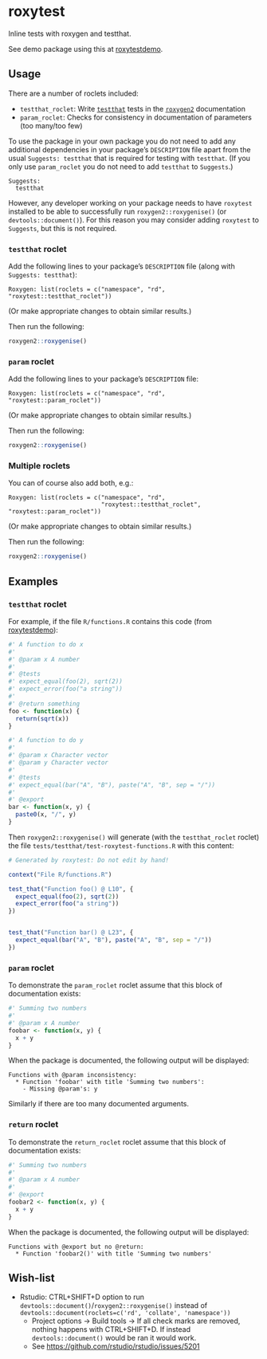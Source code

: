 
<!-- README.md is generated from README.Rmd. Please edit only README.Rmd! -->

# roxytest

Inline tests with roxygen and testthat.

See demo package using this at
[roxytestdemo](https://github.com/mikldk/roxytestdemo).

## Usage

There are a number of roclets included:

  - `testthat_roclet`: Write [`testthat`](https://testthat.r-lib.org/)
    tests in the [`roxygen2`](https://roxygen2.r-lib.org/) documentation
  - `param_roclet`: Checks for consistency in documentation of
    parameters (too many/too few)

To use the package in your own package you do not need to add any
additional dependencies in your package’s `DESCRIPTION` file apart from
the usual `Suggests: testthat` that is required for testing with
`testthat`. (If you only use `param_roclet` you do not need to add
`testthat` to `Suggests`.)

    Suggests:
      testthat

However, any developer working on your package needs to have `roxytest`
installed to be able to successfully run `roxygen2::roxygenise()` (or
`devtools::document()`). For this reason you may consider adding
`roxytest` to `Suggests`, but this is not required.

### `testthat` roclet

Add the following lines to your package’s `DESCRIPTION` file (along with
`Suggests:
    testthat`):

    Roxygen: list(roclets = c("namespace", "rd", "roxytest::testthat_roclet"))

(Or make appropriate changes to obtain similar results.)

Then run the following:

``` r
roxygen2::roxygenise()
```

### `param` roclet

Add the following lines to your package’s `DESCRIPTION`
    file:

    Roxygen: list(roclets = c("namespace", "rd", "roxytest::param_roclet"))

(Or make appropriate changes to obtain similar results.)

Then run the following:

``` r
roxygen2::roxygenise()
```

### Multiple roclets

You can of course also add both, e.g.:

    Roxygen: list(roclets = c("namespace", "rd", 
                              "roxytest::testthat_roclet", "roxytest::param_roclet"))

(Or make appropriate changes to obtain similar results.)

Then run the following:

``` r
roxygen2::roxygenise()
```

## Examples

### `testthat` roclet

For example, if the file `R/functions.R` contains this code (from
[roxytestdemo](https://github.com/mikldk/roxytestdemo)):

``` r
#' A function to do x
#' 
#' @param x A number
#' 
#' @tests 
#' expect_equal(foo(2), sqrt(2))
#' expect_error(foo("a string"))
#' 
#' @return something
foo <- function(x) {
  return(sqrt(x))
}

#' A function to do y
#' 
#' @param x Character vector
#' @param y Character vector
#' 
#' @tests 
#' expect_equal(bar("A", "B"), paste("A", "B", sep = "/"))
#' 
#' @export
bar <- function(x, y) {
  paste0(x, "/", y)
}
```

Then `roxygen2::roxygenise()` will generate (with the `testthat_roclet`
roclet) the file `tests/testthat/test-roxytest-functions.R` with this
content:

``` r
# Generated by roxytest: Do not edit by hand!

context("File R/functions.R")

test_that("Function foo() @ L10", {
  expect_equal(foo(2), sqrt(2))
  expect_error(foo("a string"))
})


test_that("Function bar() @ L23", {
  expect_equal(bar("A", "B"), paste("A", "B", sep = "/"))
})
```

### `param` roclet

To demonstrate the `param_roclet` roclet assume that this block of
documentation exists:

``` r
#' Summing two numbers
#'
#' @param x A number
foobar <- function(x, y) {
  x + y
}
```

When the package is documented, the following output will be displayed:

    Functions with @param inconsistency:
      * Function 'foobar' with title 'Summing two numbers': 
        - Missing @param's: y

Similarly if there are too many documented arguments.

### `return` roclet

To demonstrate the `return_roclet` roclet assume that this block of
documentation exists:

``` r
#' Summing two numbers
#'
#' @param x A number
#' 
#' @export
foobar2 <- function(x, y) {
  x + y
}
```

When the package is documented, the following output will be displayed:

    Functions with @export but no @return:
      * Function 'foobar2()' with title 'Summing two numbers'

## Wish-list

  - Rstudio: CTRL+SHIFT+D option to run
    `devtools::document()`/`roxygen2::roxygenise()` instead of
    `devtools::document(roclets=c('rd', 'collate', 'namespace'))`
      - Project options -\> Build tools -\> If all check marks are
        removed, nothing happens with CTRL+SHIFT+D. If instead
        `devtools::document()` would be ran it would work.
      - See <https://github.com/rstudio/rstudio/issues/5201>
